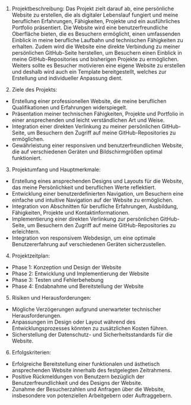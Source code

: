 1. Projektbeschreibung:
Das Projekt zielt darauf ab, eine persönliche Website zu erstellen, die als digitaler Lebenslauf fungiert und meine beruflichen Erfahrungen, Fähigkeiten, Projekte und ein ausführliches Portfolio präsentiert. Die Website wird eine benutzerfreundliche Oberfläche bieten, die es Besuchern ermöglicht, einen umfassenden Einblick in meine berufliche Laufbahn und technischen Fähigkeiten zu erhalten. Zudem wird die Website eine direkte Verbindung zu meiner persönlichen GitHub-Seite herstellen, um Besuchern einen Einblick in meine GitHub-Repositories und bisherigen Projekte zu ermöglichen. Weiters sollte
es Besucher motivieren eine eigene Website zu erstellen und deshalb wird auch ein Template bereitgestellt, welches zur Erstellung und individueller Anpassung dient.

2. Ziele des Projekts:

- Erstellung einer professionellen Website, die meine beruflichen Qualifikationen und Erfahrungen widerspiegelt.
- Präsentation meiner technischen Fähigkeiten, Projekte und Portfolio in einer ansprechenden und leicht verständlichen Art und Weise.
- Integration einer direkten Verlinkung zu meiner persönlichen GitHub-Seite, um Besuchern den Zugriff auf meine GitHub-Repositories zu ermöglichen.
- Gewährleistung einer responsiven und benutzerfreundlichen Website, die auf verschiedenen Geräten und Bildschirmgrößen optimal funktioniert.

3. Projektumfang und Hauptmerkmale:

- Erstellung eines ansprechenden Designs und Layouts für die Website, das meine Persönlichkeit und beruflichen Werte reflektiert.
- Entwicklung einer benutzerdefinierten Navigation, um Besuchern eine einfache und intuitive Navigation auf der Website zu ermöglichen.
- Integration von Abschnitten für berufliche Erfahrungen, Ausbildung, Fähigkeiten, Projekte und Kontaktinformationen.
- Implementierung einer direkten Verlinkung zur persönlichen GitHub-Seite, um Besuchern den Zugriff auf meine GitHub-Repositories zu erleichtern.
- Integration von responsivem Webdesign, um eine optimale Benutzererfahrung auf verschiedenen Geräten sicherzustellen.

4. Projektzeitplan:

- Phase 1: Konzeption und Design der Website
- Phase 2: Entwicklung und Implementierung der Website
- Phase 3: Testen und Fehlerbehebung
- Phase 4: Endabnahme und Bereitstellung der Website

5. Risiken und Herausforderungen:

- Mögliche Verzögerungen aufgrund unerwarteter technischer Herausforderungen.
- Anpassungen im Design oder Layout während des Entwicklungsprozesses könnten zu zusätzlichen Kosten führen.
- Sicherstellung der Datenschutz- und Sicherheitsstandards für die Website.

6. Erfolgskriterien:

- Erfolgreiche Bereitstellung einer funktionalen und ästhetisch ansprechenden Website innerhalb des festgelegten Zeitrahmens.
- Positive Rückmeldungen von Benutzern bezüglich der Benutzerfreundlichkeit und des Designs der Website.
- Zunahme der Besucherzahlen und Anfragen über die Website, insbesondere von potenziellen Arbeitgebern oder Auftraggebern.